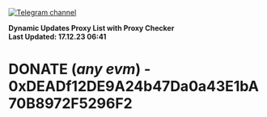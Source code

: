 [![Telegram channel](https://img.shields.io/endpoint?url=https://runkit.io/damiankrawczyk/telegram-badge/branches/master?url=https://t.me/n4z4v0d)](https://t.me/n4z4v0d) 

**Dynamic Updates Proxy List with Proxy Checker**  
**Last Updated: 17.12.23 06:41**

# DONATE (_any evm_) - 0xDEADf12DE9A24b47Da0a43E1bA70B8972F5296F2
